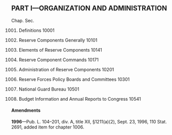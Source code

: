 PART I—ORGANIZATION AND ADMINISTRATION
----------

Chap. Sec.

1001. Definitions 10001

1003. Reserve Components Generally 10101

1005. Elements of Reserve Components 10141

1006. Reserve Component Commands 10171

1007. Administration of Reserve Components 10201

1009. Reserve Forces Policy Boards and Committees 10301

1011. National Guard Bureau 10501

1013. Budget Information and Annual Reports to Congress 10541

#### Amendments ####

**1996**—Pub. L. 104–201, div. A, title XII, §1211(a)(2), Sept. 23, 1996, 110 Stat. 2691, added item for chapter 1006.